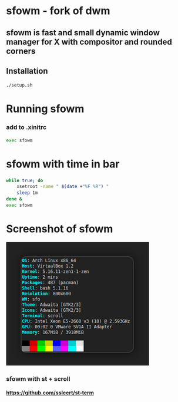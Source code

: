 # sfowm - fork of dwm

## sfowm is fast and small dynamic window manager for X with compositor and rounded corners

## Installation
```bash
./setup.sh
```
# Running sfowm
### add to .xinitrc
```bash
exec sfowm
```
# sfowm with time in bar
```bash
while true; do
	xsetroot -name " $(date +"%F %R") "
	sleep 1m
done &
exec sfowm
```
# Screenshot of sfowm
![sfowm](https://github.com/ssleert/sfowm/blob/main/staff/2022-03-02_05-41.png?raw=true)
### sfowm with st + scroll
#### https://github.com/ssleert/st-term
